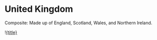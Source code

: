# United Kingdom

Composite: Made up of England, Scotland, Wales, and Northern Ireland.

\![{title}](img/{location}.png)
